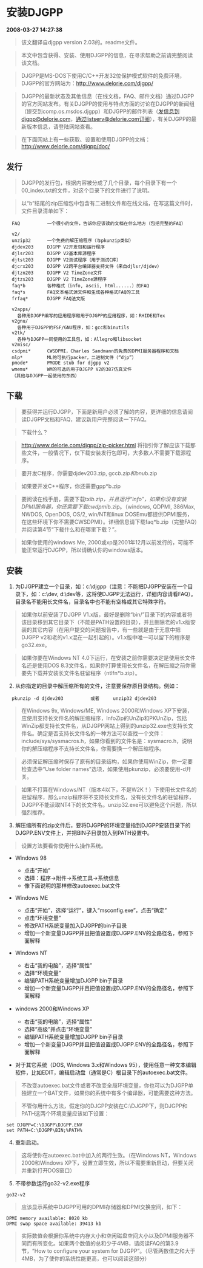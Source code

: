 # 安装DJGPP  
**2008-03-27 14:27:38**

> 该文翻译自djgpp version 2.03的。readme文件。

> 本文中包含获得、安装、使用DJGPP的信息，在寻求帮助之前请完整阅读该文档。

> DJGPP是MS-DOS下使用C/C++开发32位保护模式软件的免费环境，DJGPP的官方网站为：http://www.delorie.com/djgpp/

> DJGPP的最新状态及其他信息（在线文档，FAQ、邮件文档）通过DJGPP的官方网站发布。有关DJGPP的使用与特点方面的讨论在DJGPP的新闻组（提交到comp.os.msdos.djgpp）和DJGPP的邮件列表（发信息到djgpp@delorie.com，通过listserv@delorie.com订阅），有关DJGPP的最新版本信息，请登陆网站查看。

> 在下面网站上有一些获取、设置和使用DJGPP的文档：http://www.delorie.com/djgpp/doc/

## 发行

> DJGPP的发行包，根据内容被分成了几个目录，每个目录下有一个00_index.txt的文件，对这个目录下的文件进行了说明。

> 以“b”结尾的zip压缩包中包含有二进制文件和在线文档，在写这篇文件时，文件目录清单如下：

  ```
    FAQ          一个很小的文件，告诉你应该读的文档在什么地方（包括完整的FAQ）

    v2/
    unzip32      一个免费的解压缩程序（与pkunzip类似）
    djdev203     DJGPP V2开发包和运行程序
    djlsr203     DJGPP V2基本库源程序
    djtst203     DJGPP V2测试程序（用于测试C库）
    djcrx203     DJGPP V2跨平台编译器支持文件（来自djlsr/djdev）
    djtzn203     DJGPP V2 TimeZone文件
    djtzs203     DJGPP V2 TimeZone源程序
    faq*b        各种格式（info, ascii, html......）的FAQ
    faq*s        FAQ文本格式源文件和生成各种格式FAQ的工具
    frfaq*       DJGPP FAQ法文版
  ```
  ```
    v2apps/
      各种用DJGPP编写的应用程序和用于DJGPP的应用程序，如：RHIDE和Tex
    v2gnu/
      各种用于DJGPP的FSF/GNU程序，如：gcc和binutils
    v2tk/
      各种与DJGPP一同使用的工具包，如：Allegro和libsocket
    v2misc/
    csdpmi*      CWSDPMI，Charles Sandmann的免费的DPMI服务器程序和文档
    mlp*         ML的可执行packer，二进制文件（“djp”）
    pmode*       PMODE stub for djgpp v2
    wmemu*       WM的可选的用于DJGPP V2的387仿真文件
    （其他与DJGPP一起使用的东西）
  ```

## 下载

> 要获得并运行DJGPP，下面是新用户必须了解的内容，更详细的信息请阅读DJGPP文档和FAQ，建议新用户完整阅读一下FAQ。

> 下载什么？

> http://www.delorie.com/djgpp/zip-picker.html 将指引你了解应该下载那些文件，一般情况下，仅下载安装发行包即可，大多数人不需要下载源程序。

> 要开发C程序，你需要djdev203.zip, gcc*b.zip和bnu*b.zip

> 如果要开发C++程序，你还需要gpp*b.zip

> 要阅读在线手册，需要下载txi*b.zip，并且运行“info”，如果你没有安装DPMI服务器，你还需要下载cwdpmi*b.zip。（windows, QDPMI, 386Max, NWDOS, OpenDOS, OS/2, win/NT和linux DOSEmu都提供DPMI服务，在这些环境下你不需要CWSDPMI）。详细信息请下载faq*b.zip（完整FAQ）并阅读第4节“下载什么和在哪里下载？”。

> 如果你使用的windows Me, 2000或xp是2001年12月以前发行的，可能不能正常运行DJGPP，所以请确认你的windows版本。

## 安装
1. 为DJGPP建立一个目录，如：c:\djgpp（注意：不能把DJGPP安装在一个目录下，如：c:\dev, d:\dev等，这将使DJGPP无法运行，详细内容请看FAQ）。目录名不能用长文件名，目录名中也不能有空格或其它特殊字符。

  > 如果你以前安装了DJGPP V1.x版，最好是删除“bin/”目录下的内容或者将该目录移到其它目录下（不能是PATH设置的目录），并且删除老的v1.x版安装的其它内容（在用户提交的问题报告中，有一些就是由于无意中把DJGPP v2和老的v1.x混在一起引起的）。v1.x版中唯一可以留下的程序是go32.exe。

  > 如果你要在Windows NT 4.0下运行，在安装之前你需要决定是使用长文件名还是使用DOS 8.3文件名，如果你打算使用长文件名，在解压缩之前你需要先下载并安装长文件名驻留程序（ntlfn*b.zip）。

2. 从你指定的目录中解压缩所有的文件，注意要保存原目录结构。例如：
  ```
    pkunzip -d djdev203          或者     unzip32 djdev203
  ```

  > 在Windows 9x, Windows/ME, Windows 2000和Windows XP下安装，应使用支持长文件名的解压缩程序，InfoZip的UnZip和PKUnZip，包括WinZip都支持长文件名，从DJGPP网站上得到的unzip32.exe也支持长文件名。确定是否支持长文件名的一种方法可以查找一个文件：include/sys/sysmacros.h，如果你看到的文件名是：sysmacro.h，说明你的解压缩程序不支持长文件名，你需要换一个解压缩程序。

  > 必须保证解压缩时保存了原有的目录结构，如果你使用WinZip，你一定要检查选中“Use folder names”选项，如果使用pkunzip，必须要使用-d开关。

  > 如果不打算在Windows/NT（版本4以下，不是W2K！）下使用长文件名的驻留程序，那么unzip程序将不支持长文件名，没有长文件名的驻留程序，DJGPP不能读取NT4下的长文件名。unzip32.exe可以避免这个问题，所以强烈推荐。

3. 解压缩所有的zip文件后，要将DJGPP的环境变量指到DJGPP安装目录下的DJGPP.ENV文件上，并把BIN子目录加入到PATH设置中。

  > 设置方法要看你使用什么操作系统。

  * Windows 98
    - 点击“开始”
    - 选择：程序->附件->系统工具->系统信息
    - 像下面说明的那样修改autoexec.bat文件

  * Windows ME
    - 点击“开始”，选择“运行”，键入“msconfig.exe”，点击“确定”
    - 点击“环境变量”
    - 修改PATH系统变量加入DJGPP的bin子目录
    - 增加一个新变量DJGPP并且把值设置成DJGPP.ENV的全路径名，参照下面解释

  * Windows NT
    - 右击“我的电脑”，选择“属性”
    - 选择“环境变量”
    - 编辑PATH系统变量增加DJGPP bin子目录
    - 增加一个新变量DJGPP并且把值设置成DJGPP.ENV的全路径名，参照下面解释

  * windows 2000和Windows XP
    - 右击“我的电脑”，选择“属性”
    - 选择“高级”并点击“环境变量”
    - 编辑PATH系统变量增加DJGPP bin子目录
    - 增加一个新变量DJGPP并且把值设置成DJGPP.ENV的全路径名，参照下面解释

  * 对于其它系统（DOS, Windows 3.x和Windows 95），使用任意一种文本编辑软件，比如EDIT，编辑启动盘（通常是C）根目录下的autoexec.bat文件。

  > 不改变autoexec.bat文件或者不改变全局环境变量，你也可以为DJGPP单独建立一个BAT文件，如果你的系统中有多个编译器，可能需要这种方法。

  > 不管你用什么方法，假定你的DJGPP安装在C:\DJGPP下，则DJGPP和PATH这两个环境变量应该如下设置：

  ```
  set DJGPP=C:\DJGPP\DJGPP.ENV
  set PATH=C:\DJGPP\BIN;%PATH%
  ```

4. 重新启动。
  > 这将使你在autoexec.bat中加入的两行生效。（在Windows NT，Windows 2000和Windows XP下，设置立即生效，所以不需要重新启动，但要关闭并重新打开DOS窗口）

5. 不带参数运行go32-v2.exe程序
  ```
  go32-v2
  ```

  > 应该显示系统中DJGPP可用的DPMI存储器和DPMI交换空间，如下：

  ```
  DPMI memory available: 8020 kb
  DPMI swap space available: 39413 kb
  ```

  > 实际数值会根据你系统中内存大小和空闲磁盘空间大小以及DPMI服务器不同而有所变化。如果两个数值的总和少于4MB，请阅读FAQ的第3.9节，“How to configure your system for DJGPP”。（尽管两数值之和大于4MB，为了使你的系统性能更高，也可以阅读这部分）

